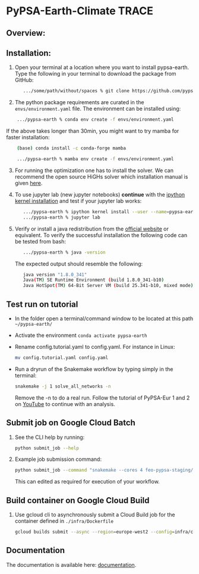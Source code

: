 # PyPSA-Earth-Climate TRACE

## Overview:

## Installation:

1. Open your terminal at a location where you want to install pypsa-earth. Type the following in your terminal to download the package from GitHub:

   ```bash
      .../some/path/without/spaces % git clone https://github.com/pypsa-meets-earth/pypsa-earth.git
   ```
2. The python package requirements are curated in the `envs/environment.yaml` file.
   The environment can be installed using:

```bash
    .../pypsa-earth % conda env create -f envs/environment.yaml
```

   If the above takes longer than 30min, you might want to try mamba for faster installation:

```bash
    (base) conda install -c conda-forge mamba

    .../pypsa-earth % mamba env create -f envs/environment.yaml
```

3. For running the optimization one has to install the solver. We can recommend the open source HiGHs solver which installation manual is given [here](https://github.com/PyPSA/PyPSA/blob/633669d3f940ea256fb0a2313c7a499cbe0122a5/pypsa/linopt.py#L608-L632).
4. To use jupyter lab (new jupyter notebooks) **continue** with the [ipython kernel installation](http://echrislynch.com/2019/02/01/adding-an-environment-to-jupyter-notebooks/) and test if your jupyter lab works:

   ```bash
      .../pypsa-earth % ipython kernel install --user --name=pypsa-earth
      .../pypsa-earth % jupyter lab
   ```
5. Verify or install a java redistribution from the [official website](https://www.oracle.com/java/technologies/downloads/) or equivalent.
   To verify the successful installation the following code can be tested from bash:

   ```bash
      .../pypsa-earth % java -version
   ```

   The expected output should resemble the following:

   ```bash
      java version "1.8.0_341"
      Java(TM) SE Runtime Environment (build 1.8.0_341-b10)
      Java HotSpot(TM) 64-Bit Server VM (build 25.341-b10, mixed mode)
   ```

## Test run on tutorial

- In the folder open a terminal/command window to be located at this path `~/pypsa-earth/`
- Activate the environment `conda activate pypsa-earth`
- Rename config.tutorial.yaml to config.yaml. For instance in Linux:
  ```bash
  mv config.tutorial.yaml config.yaml
  ```
- Run a dryrun of the Snakemake workflow by typing simply in the terminal:
  ```bash
  snakemake -j 1 solve_all_networks -n
  ```

  Remove the -n to do a real run. Follow the tutorial of PyPSA-Eur 1 and 2 on [YouTube](https://www.youtube.com/watch?v=ty47YU1_eeQ) to continue with an analysis.


## Submit job on Google Cloud Batch

1. See the CLI help by running:

   ```bash
   python submit_job --help
   ```

2. Example job submission command:

   ```bash
   python submit_job --command "snakemake --cores 4 feo-pypsa-staging/networks/SN/elec_s_1_ec_lcopt_1H.nc --configfile /mnt/disks/gcs/feo-pypsa-staging/country_configs/config.SN.yaml" --image "europe-west2-docker.pkg.dev/tz-feo-staging/feo-pypsa/pypsa-earth-image" --image-tag "latest" --gcs-bucket-path "feo-pypsa-staging" --configfile ./country_configs/config.SN.yaml --project-id "tz-feo-staging" --region "europe-west2" --machine-type "n1-standard-8" --disk-size-gb 128
   ```

   This can edited as required for execution of your workflow.

## Build container on Google Cloud Build

1. Use gcloud cli to asynchronously submit a Cloud Build job for the container defined in `./infra/Dockerfile`

   ```bash
   gcloud builds submit --async --region=europe-west2 --config=infra/cloudbuild.yaml
   ```

## Documentation

The documentation is available here: [documentation](https://pypsa-earth.readthedocs.io/en/latest/index.html).
